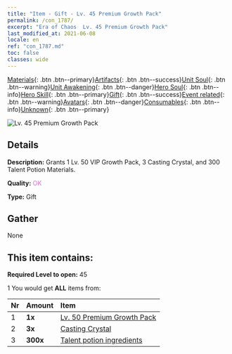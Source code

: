 ```yaml
---
title: "Item - Gift - Lv. 45 Premium Growth Pack"
permalink: /con_1787/
excerpt: "Era of Chaos  Lv. 45 Premium Growth Pack"
last_modified_at: 2021-06-08
locale: en
ref: "con_1787.md"
toc: false
classes: wide
---
```

 [Materials](/Items/){: .btn .btn--primary}[Artifacts](/Items/Artifacts/){: .btn .btn--success}[Unit Soul](/Items/UnitSoul/){: .btn .btn--warning}[Unit Awakening](/Items/UnitAwakening/){: .btn .btn--danger}[Hero Soul](/Items/HeroSoul/){: .btn .btn--info}[Hero Skill](/Items/HeroSkill/){: .btn .btn--primary}[Gift](/Items/Gift/){: .btn .btn--success}[Event related](/Items/Events/){: .btn .btn--warning}[Avatars](/Items/Avatars/){: .btn .btn--danger}[Consumables](/Items/Consumables/){: .btn .btn--info}[Unknown](/Items/Unknown/){: .btn .btn--primary}

 ![Lv. 45 Premium Growth Pack](/images/t/i_907221.png)

## Details
 **Description:** Grants 1 Lv. 50 VIP Growth Pack, 3 Casting Crystal, and 300 Talent Potion Materials.

 **Quality:** <span style="color: #DA70D6">OK</span>

 **Type:** Gift

## Gather

  None

## This item contains:

 **Required Level to open:** 45

 1 You would get **ALL** items  from:

  | Nr | Amount |     Item    |
  |:---|:-------|:------------|
  | 1 |  **1x** | [Lv. 50 Premium Growth Pack](/Items/con_1788/) |  | 
  | 2 |  **3x** | [Casting Crystal](/Items/art_189/) |  | 
  | 3 |  **300x** | [Talent potion ingredients](/Items/con_1120/) |  | 

